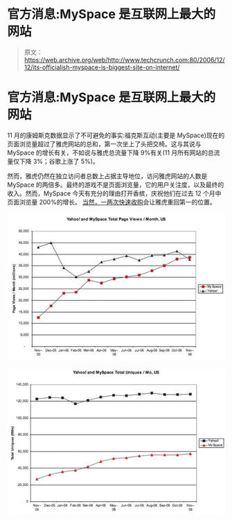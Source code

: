 # 官方消息:MySpace 是互联网上最大的网站 

> 原文：<https://web.archive.org/web/http://www.techcrunch.com:80/2006/12/12/its-officialish-myspace-is-biggest-site-on-internet/>

# 官方消息:MySpace 是互联网上最大的网站

11 月的康姆斯克数据显示了不可避免的事实:福克斯互动(主要是 MySpace)现在的页面浏览量超过了雅虎网站的总和，第一次坐上了头把交椅。这与其说与 MySpace 的增长有关，不如说与雅虎总流量下降 9%有关(11 月所有网站的总流量仅下降 3%；谷歌上涨了 5%)。

然而，雅虎仍然在独立访问者总数上占据主导地位，访问雅虎网站的人数是 MySpace 的两倍多。最终的游戏不是页面浏览量，它的用户关注度，以及最终的收入。然而，MySpace 今天有充分的理由打开香槟，庆祝他们在过去 12 个月中页面浏览量 200%的增长。
 [当然，一两次快速收购](https://web.archive.org/web/20230203005615/http://techcrunch.com/2006/12/12/yahoos-project-fraternity-docs-leaked/)会让雅虎重回第一的位置。

![](img/5968b2603bee718ea7687ea6c39a541d.png)

![](img/9ffff1f63ba92067fa8a333bb2be04ff.png)